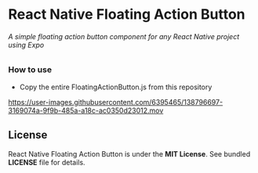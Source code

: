# React Native Floating Action Button

###### A simple floating action button component for any React Native project using Expo

### How to use
- Copy the entire FloatingActionButton.js from this repository

https://user-images.githubusercontent.com/6395465/138796697-3169074a-9f9b-485a-a18c-ac0350d23012.mov

## License

React Native Floating Action Button is under the **MIT License**. See bundled **LICENSE** file for details.
